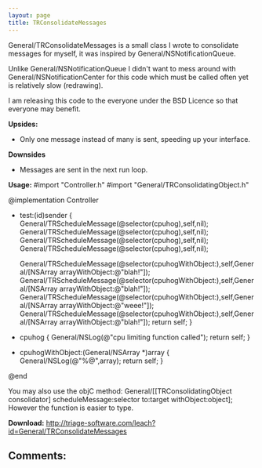 ```yaml
---
layout: page
title: TRConsolidateMessages
---
```


General/TRConsolidateMessages is a small class I wrote to consolidate messages for myself, it was inspired by General/NSNotificationQueue.

Unlike General/NSNotificationQueue I didn't want to mess around with General/NSNotificationCenter for this code which must be called often yet is relatively slow (redrawing).

I am releasing this code to the everyone under the BSD Licence so that everyone may benefit.

**Upsides:**

* Only one message instead of many is sent, speeding up your interface.


**Downsides**

* Messages are sent in the next run loop.


**Usage:**
    #import "Controller.h"
#import "General/TRConsolidatingObject.h"

@implementation Controller
- test:(id)sender
{
	General/TRScheduleMessage(@selector(cpuhog),self,nil);
	General/TRScheduleMessage(@selector(cpuhog),self,nil);
	General/TRScheduleMessage(@selector(cpuhog),self,nil);
	General/TRScheduleMessage(@selector(cpuhog),self,nil);
	
	General/TRScheduleMessage(@selector(cpuhogWithObject:),self,General/[NSArray arrayWithObject:@"blah!"]);
	General/TRScheduleMessage(@selector(cpuhogWithObject:),self,General/[NSArray arrayWithObject:@"blah!"]);
	General/TRScheduleMessage(@selector(cpuhogWithObject:),self,General/[NSArray arrayWithObject:@"weee!"]);
	General/TRScheduleMessage(@selector(cpuhogWithObject:),self,General/[NSArray arrayWithObject:@"blah!"]);
	return self;
}

- cpuhog
{
	General/NSLog(@"cpu limiting function called");
	return self;
}

- cpuhogWithObject:(General/NSArray *)array
{
	General/NSLog(@"%@",array);
	return self;
}

@end


You may also use the objC method:     General/[[TRConsolidatingObject consolidator] scheduleMessage:selector to:target withObject:object]; However the function is easier to type.

**Download:**
http://triage-software.com/leach?id=General/TRConsolidateMessages

**Comments:**
----
